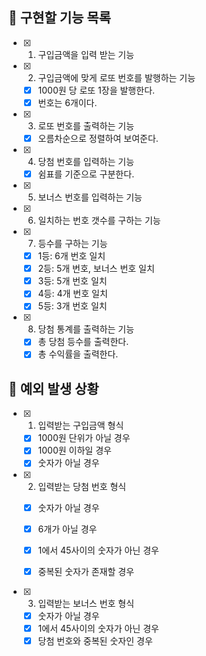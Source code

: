 ## 📌 구현할 기능 목록

- [x] 1. 구입금액을 입력 받는 기능
- [x] 2. 구입금액에 맞게 로또 번호를 발행하는 기능
  - [x] 1000원 당 로또 1장을 발행한다.
  - [x] 번호는 6개이다.
- [x] 3. 로또 번호를 출력하는 기능
  - [x] 오름차순으로 정렬하여 보여준다.
- [x] 4. 당첨 번호를 입력하는 기능
  - [x] 쉼표를 기준으로 구분한다.
- [x] 5. 보너스 번호를 입력하는 기능
- [x] 6. 일치하는 번호 갯수를 구하는 기능
- [x] 7. 등수를 구하는 기능
   - [x] 1등: 6개 번호 일치
   - [x] 2등: 5개 번호, 보너스 번호 일치
   - [x] 3등: 5개 번호 일치
   - [x] 4등: 4개 번호 일치
   - [x] 5등: 3개 번호 일치
- [x] 8. 당첨 통계를 출력하는 기능
  - [x] 총 당첨 등수를 출력한다.
  - [x] 총 수익률을 출력한다.

## 🎯 예외 발생 상황

- [x] 1. 입력받는 구입금액 형식
  - [x] 1000원 단위가 아닐 경우
  - [x] 1000원 이하일 경우
  - [x] 숫자가 아닐 경우

- [x] 2. 입력받는 당첨 번호 형식
  - [x] 숫자가 아닐 경우
  - [x] 6개가 아닐 경우
  - [x] 1에서 45사이의 숫자가 아닌 경우
  - [x] 중복된 숫자가 존재할 경우


- [x] 3. 입력받는 보너스 번호 형식
  - [x] 숫자가 아닐 경우
  - [x] 1에서 45사이의 숫자가 아닌 경우
  - [x] 당첨 번호와 중복된 숫자인 경우
